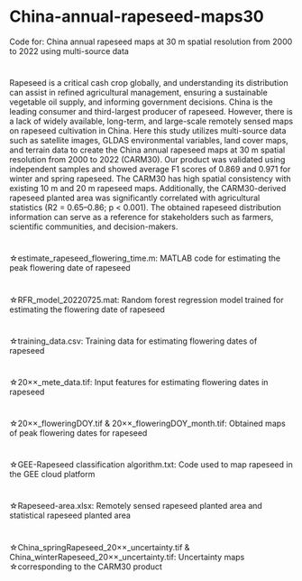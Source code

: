 # China-annual-rapeseed-maps30
Code for: China annual rapeseed maps at 30 m spatial resolution from 2000 to 2022 using multi-source data
#
Rapeseed is a critical cash crop globally, and understanding its distribution can assist in refined agricultural management, ensuring a sustainable vegetable oil supply, 
and informing government decisions. China is the leading consumer and third-largest producer of rapeseed. However, there is a lack of widely available, long-term, 
and large-scale remotely sensed maps on rapeseed cultivation in China. Here this study utilizes multi-source data such as satellite images, GLDAS environmental variables, 
land cover maps, and terrain data to create the China annual rapeseed maps at 30 m spatial resolution from 2000 to 2022 (CARM30). Our product was validated using independent 
samples and showed average F1 scores of 0.869 and 0.971 for winter and spring rapeseed. The CARM30 has high spatial consistency with existing 10 m and 20 m rapeseed maps. 
Additionally, the CARM30-derived rapeseed planted area was significantly correlated with agricultural statistics (R2 = 0.65–0.86; p < 0.001). The obtained rapeseed distribution 
information can serve as a reference for stakeholders such as farmers, scientific communities, and decision-makers. 

#
☆estimate_rapeseed_flowering_time.m: MATLAB code for estimating the peak flowering date of rapeseed  
#
☆RFR_model_20220725.mat: Random forest regression model trained for estimating the flowering date of rapeseed
#
☆training_data.csv: Training data for estimating flowering dates of rapeseed 
#
☆20××_mete_data.tif: Input features for estimating flowering dates in rapeseed 
#
☆20××_floweringDOY.tif & 20××_floweringDOY_month.tif: Obtained maps of peak flowering dates for rapeseed
#
☆GEE-Rapeseed classification algorithm.txt: Code used to map rapeseed in the GEE cloud platform
#
☆Rapeseed-area.xlsx: Remotely sensed rapeseed planted area and statistical rapeseed planted area
#
☆China_springRapeseed_20××_uncertainty.tif & China_winterRapeseed_20××_uncertainty.tif: Uncertainty maps ☆corresponding to the CARM30 product

